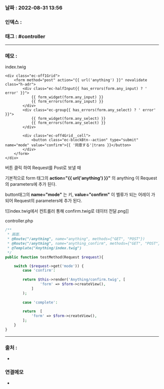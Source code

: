 ### 날짜 :  2022-08-31 13:56

### 인덱스 :

### 태그 : #controller 

----

### 메모 :

index.twig
```twig
<div class="ec-off1Grid">
	<form method="post" action="{{ url('anything') }}" novalidate class="h-adr">
		<div class="ec-halfInput{{ has_errors(form.any_input) ? ' error' }}">
			{{ form_widget(form.any_input) }}
			{{ form_errors(form.any_input) }}
		</div>
		<div class="ec-group{{ has_errors(form.any_select) ? ' error' }}">
			{{ form_widget(form.any_select) }}
			{{ form_errors(form.any_select) }}
		</div>
		
		<div class="ec-off4Grid__cell">
			<button class="ec-blockBtn--action" type="submit" name="mode" value="confirm">{{ '同意する'|trans }}</button>
		</div>
	</form>
</div>
```

버튼 클릭 하여 Request를 Post로 보낼 때

기본적으로 form 태그의 __action="{{ url('anything') }}"__ 의 anything 이 
Request의 parameters에 추가 된다.

button태그의 __name="mode"__ 는 키,  __value="confirm"__  이 벨류가 되는 어레이 가 되어 
Request의 parameters에 추가 된다.

![[index.twig에서 컨트롤러 통해 confirm.twig로 데이터 전달.png]]

controller.php
```php
/**
 * 画面.
 * @Route("/anything", name="anything", methods={"GET", "POST"})
 * @Route("/anything", name="anything_confirm", methods={"GET", "POST"})
 * @Template("Anything/index.twig")
 */
public function testMethod(Request $request){

	switch ($request->get('mode')) {
		case 'confirm':
	
	    return $this->render('Anything/confirm.twig', [
	            'form' => $form->createView(),
	        ]
	    );
	
		case 'complete':
	
		return  [
	        'form' => $form->createView(),
	    ];
	}
}
```




----
### 출처 :
-


### 연결메모
-








